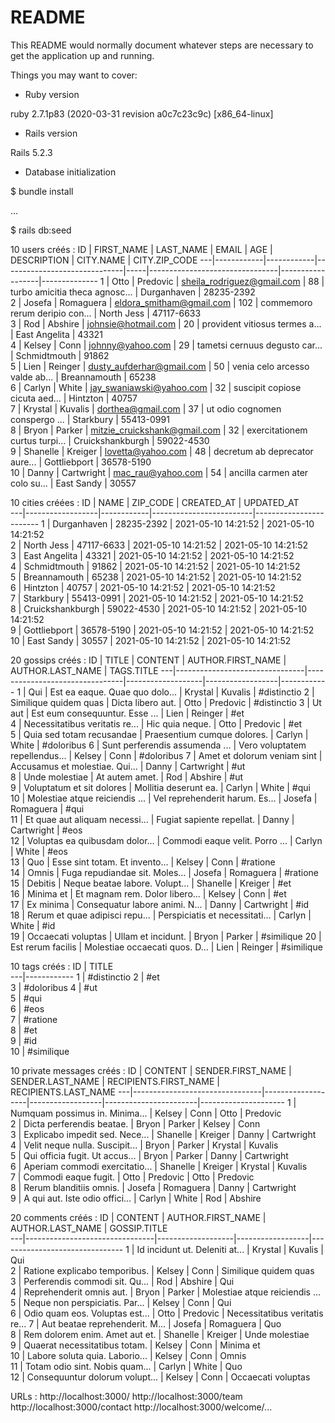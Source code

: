 # README

This README would normally document whatever steps are necessary to get the
application up and running.

Things you may want to cover:

* Ruby version

ruby 2.7.1p83 (2020-03-31 revision a0c7c23c9c) [x86_64-linux]

* Rails version

Rails 5.2.3

* Database initialization

$ bundle install

...

$ rails db:seed

10 users créés :
ID | FIRST_NAME | LAST_NAME  | EMAIL                        | AGE | DESCRIPTION                    | CITY.NAME        | CITY.ZIP_CODE
---|------------|------------|------------------------------|-----|--------------------------------|------------------|--------------
1  | Otto       | Predovic   | sheila_rodriguez@gmail.com   | 88  | turbo amicitia theca agnosc... | Durganhaven      | 28235-2392   
2  | Josefa     | Romaguera  | eldora_smitham@gmail.com     | 102 | commemoro rerum deripio con... | North Jess       | 47117-6633   
3  | Rod        | Abshire    | johnsie@hotmail.com          | 20  | provident vitiosus termes a... | East Angelita    | 43321        
4  | Kelsey     | Conn       | johnny@yahoo.com             | 29  | tametsi cernuus degusto car... | Schmidtmouth     | 91862        
5  | Lien       | Reinger    | dusty_aufderhar@gmail.com    | 50  | venia celo arcesso valde ab... | Breannamouth     | 65238        
6  | Carlyn     | White      | jay_swaniawski@yahoo.com     | 32  | suscipit copiose cicuta aed... | Hintzton         | 40757        
7  | Krystal    | Kuvalis    | dorthea@gmail.com            | 37  | ut odio cognomen conspergo ... | Starkbury        | 55413-0991   
8  | Bryon      | Parker     | mitzie_cruickshank@gmail.com | 32  | exercitationem curtus turpi... | Cruickshankburgh | 59022-4530   
9  | Shanelle   | Kreiger    | lovetta@yahoo.com            | 48  | decretum ab deprecator aure... | Gottliebport     | 36578-5190   
10 | Danny      | Cartwright | mac_rau@yahoo.com            | 54  | ancilla carmen ater colo su... | East Sandy       | 30557        

10 cities créées :
ID | NAME             | ZIP_CODE   | CREATED_AT              | UPDATED_AT             
---|------------------|------------|-------------------------|------------------------
1  | Durganhaven      | 28235-2392 | 2021-05-10 14:21:52     | 2021-05-10 14:21:52    
2  | North Jess       | 47117-6633 | 2021-05-10 14:21:52     | 2021-05-10 14:21:52    
3  | East Angelita    | 43321      | 2021-05-10 14:21:52     | 2021-05-10 14:21:52    
4  | Schmidtmouth     | 91862      | 2021-05-10 14:21:52     | 2021-05-10 14:21:52    
5  | Breannamouth     | 65238      | 2021-05-10 14:21:52     | 2021-05-10 14:21:52    
6  | Hintzton         | 40757      | 2021-05-10 14:21:52     | 2021-05-10 14:21:52    
7  | Starkbury        | 55413-0991 | 2021-05-10 14:21:52     | 2021-05-10 14:21:52    
8  | Cruickshankburgh | 59022-4530 | 2021-05-10 14:21:52     | 2021-05-10 14:21:52    
9  | Gottliebport     | 36578-5190 | 2021-05-10 14:21:52     | 2021-05-10 14:21:52    
10 | East Sandy       | 30557      | 2021-05-10 14:21:52     | 2021-05-10 14:21:52    

20 gossips créés :
ID | TITLE                          | CONTENT                        | AUTHOR.FIRST_NAME | AUTHOR.LAST_NAME | TAGS.TITLE 
---|--------------------------------|--------------------------------|-------------------|------------------|------------
1  | Qui                            | Est ea eaque. Quae quo dolo... | Krystal           | Kuvalis          | #distinctio
2  | Similique quidem quas          | Dicta libero aut.              | Otto              | Predovic         | #distinctio
3  | Ut aut                         | Est eum consequuntur. Esse ... | Lien              | Reinger          | #et        
4  | Necessitatibus veritatis re... | Hic quia neque.                | Otto              | Predovic         | #et        
5  | Quia sed totam recusandae      | Praesentium cumque dolores.    | Carlyn            | White            | #doloribus 
6  | Sunt perferendis assumenda ... | Vero voluptatem repellendus... | Kelsey            | Conn             | #doloribus 
7  | Amet et dolorum veniam sint    | Accusamus et molestiae. Qui... | Danny             | Cartwright       | #ut        
8  | Unde molestiae                 | At autem amet.                 | Rod               | Abshire          | #ut        
9  | Voluptatum et sit dolores      | Mollitia deserunt ea.          | Carlyn            | White            | #qui       
10 | Molestiae atque reiciendis ... | Vel reprehenderit harum. Es... | Josefa            | Romaguera        | #qui       
11 | Et quae aut aliquam necessi... | Fugiat sapiente repellat.      | Danny             | Cartwright       | #eos       
12 | Voluptas ea quibusdam dolor... | Commodi eaque velit. Porro ... | Carlyn            | White            | #eos       
13 | Quo                            | Esse sint totam. Et invento... | Kelsey            | Conn             | #ratione   
14 | Omnis                          | Fuga repudiandae sit. Moles... | Josefa            | Romaguera        | #ratione   
15 | Debitis                        | Neque beatae labore. Volupt... | Shanelle          | Kreiger          | #et        
16 | Minima et                      | Et magnam rem. Dolor libero... | Kelsey            | Conn             | #et        
17 | Ex minima                      | Consequatur labore animi. N... | Danny             | Cartwright       | #id        
18 | Rerum et quae adipisci repu... | Perspiciatis et necessitati... | Carlyn            | White            | #id        
19 | Occaecati voluptas             | Ullam et incidunt.             | Bryon             | Parker           | #similique 
20 | Est rerum facilis              | Molestiae occaecati quos. D... | Lien              | Reinger          | #similique 

10 tags créés :
ID | TITLE      
---|------------
1  | #distinctio
2  | #et        
3  | #doloribus 
4  | #ut        
5  | #qui       
6  | #eos       
7  | #ratione   
8  | #et        
9  | #id        
10 | #similique 

10 private messages créés :
ID | CONTENT                        | SENDER.FIRST_NAME | SENDER.LAST_NAME | RECIPIENTS.FIRST_NAME | RECIPIENTS.LAST_NAME
---|--------------------------------|-------------------|------------------|-----------------------|---------------------
1  | Numquam possimus in. Minima... | Kelsey            | Conn             | Otto                  | Predovic            
2  | Dicta perferendis beatae.      | Bryon             | Parker           | Kelsey                | Conn                
3  | Explicabo impedit sed. Nece... | Shanelle          | Kreiger          | Danny                 | Cartwright          
4  | Velit neque nulla. Suscipit... | Bryon             | Parker           | Krystal               | Kuvalis             
5  | Qui officia fugit. Ut accus... | Bryon             | Parker           | Danny                 | Cartwright          
6  | Aperiam commodi exercitatio... | Shanelle          | Kreiger          | Krystal               | Kuvalis             
7  | Commodi eaque fugit.           | Otto              | Predovic         | Otto                  | Predovic            
8  | Rerum blanditiis omnis.        | Josefa            | Romaguera        | Danny                 | Cartwright          
9  | A qui aut. Iste odio offici... | Carlyn            | White            | Rod                   | Abshire             

20 comments créés :
ID | CONTENT                        | AUTHOR.FIRST_NAME | AUTHOR.LAST_NAME | GOSSIP.TITLE                  
---|--------------------------------|-------------------|------------------|-------------------------------
1  | Id incidunt ut. Deleniti at... | Krystal           | Kuvalis          | Qui                           
2  | Ratione explicabo temporibus.  | Kelsey            | Conn             | Similique quidem quas         
3  | Perferendis commodi sit. Qu... | Rod               | Abshire          | Qui                           
4  | Reprehenderit omnis aut.       | Bryon             | Parker           | Molestiae atque reiciendis ...
5  | Neque non perspiciatis. Par... | Kelsey            | Conn             | Qui                           
6  | Odio quam eos. Voluptas est... | Otto              | Predovic         | Necessitatibus veritatis re...
7  | Aut beatae reprehenderit. M... | Josefa            | Romaguera        | Quo                           
8  | Rem dolorem enim. Amet aut et. | Shanelle          | Kreiger          | Unde molestiae                
9  | Quaerat necessitatibus totam.  | Kelsey            | Conn             | Minima et                     
10 | Labore soluta quia. Laborio... | Kelsey            | Conn             | Omnis                         
11 | Totam odio sint. Nobis quam... | Carlyn            | White            | Quo                           
12 | Consequuntur dolorum volupt... | Kelsey            | Conn             | Occaecati voluptas  

URLs :
http://localhost:3000/
http://localhost:3000/team
http://localhost:3000/contact
http://localhost:3000/welcome/...
